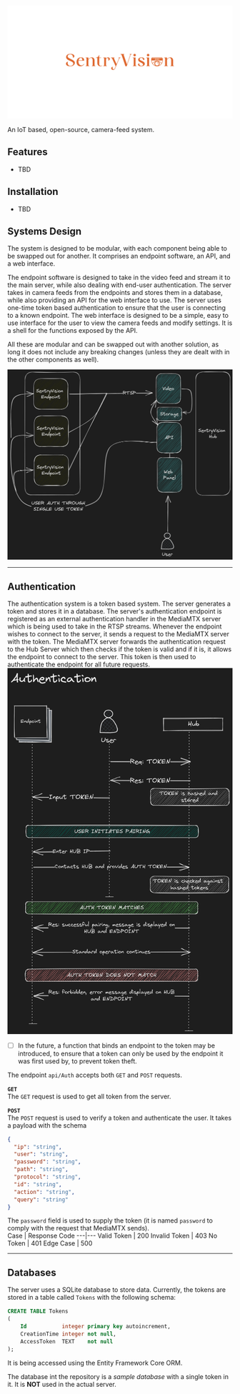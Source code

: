 ![SentryVision](images/banner.png)

An IoT based, open-source, camera-feed system.

## Features
- TBD

## Installation
- TBD

## Systems Design
The system is designed to be modular, with each component being able to be swapped out for another. It comprises an endpoint software, an API, and a web interface.

The endpoint software is designed to take in the video feed and stream it to the main server, while also dealing with end-user authentication.
The server takes in camera feeds from the endpoints and stores them in a database, while also providing an API for the web interface to use. The server uses one-time token based authentication to ensure that the user is connecting to a known endpoint.
The web interface is designed to be a simple, easy to use interface for the user to view the camera feeds and modify settings. It is a shell for the functions exposed by the API.

All these are modular and can be swapped out with another solution, as long it does not include any breaking changes (unless they are dealt with in the other components as well).

![systems_design.png](images%2Fsystems_design.png)

---

## Authentication
The authentication system is a token based system. The server generates a token and stores it in a database. The server's authentication endpoint is registered as an external authentication handler in the MediaMTX server which is being used to take in the RTSP streams. Whenever the endpoint wishes to connect to the server, it sends a request to the MediaMTX server with the token. The MediaMTX server forwards the authentication request to the Hub Server which then checks if the token is valid and if it is, it allows the endpoint to connect to the server. This token is then used to authenticate the endpoint for all future requests.
![authentication.png](images/authentication.png)
- [ ] In the future, a function that binds an endpoint to the token may be introduced, to ensure that a token can only be used by the endpoint it was first used by, to prevent token theft.

The endpoint `api/Auth` accepts both `GET` and `POST` requests.

**`GET`<br>**
The `GET` request is used to get all token from the server.

**`POST` <br>**
The `POST` request is used to verify a token and authenticate the user. It takes a payload with the schema
```json
{
  "ip": "string",
  "user": "string",
  "password": "string",
  "path": "string",
  "protocol": "string",
  "id": "string",
  "action": "string",
  "query": "string"
}
```
The `password` field is used to supply the token (it is named `password` to comply with the request that MediaMTX sends). <br>
Case | Response Code
---|---
Valid Token | 200
Invalid Token | 403
No Token | 401
Edge Case | 500

---
## Databases
The server uses a SQLite database to store data.
Currently, the tokens are stored in a table called `Tokens` with the following schema:
```sql
CREATE TABLE Tokens
(
    Id           integer primary key autoincrement,
    CreationTime integer not null,
    AccessToken  TEXT    not null
);
```
It is being accessed using the Entity Framework Core ORM.

The database int the repository is a *sample database* with a single token in it. It is **NOT** used in the actual server.